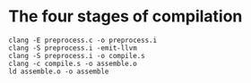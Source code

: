 # The four stages of compilation

```
clang -E preprocess.c -o preprocess.i
clang -S preprocess.i -emit-llvm
clang -S preprocess.i -o compile.s
clang -c compile.s -o assemble.o
ld assemble.o -o assemble
```
